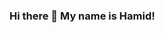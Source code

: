 ### Hi there 👋 My name is Hamid!

<!--
**hamidfarmani/hamidfarmani** is a ✨ _special_ ✨ repository because its `README.md` (this file) appears on your GitHub profile.

Here are some ideas to get you started:

- 🔭 I’m currently working on ...
- 🌱 I’m currently learning ...
- 👯 I’m looking to collaborate on ...
- 🤔 I’m looking for help with ...
- 💬 Ask me about ...
- 📫 How to reach me: 
  https://www.linkedin.com/in/hamidfarmani/
- 😄 Pronouns: ...
- ⚡ Fun fact: ...
-->
